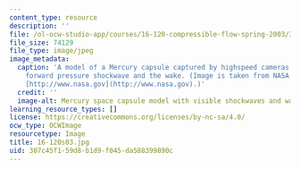 ```yaml
---
content_type: resource
description: ''
file: /ol-ocw-studio-app/courses/16-120-compressible-flow-spring-2003/307c45f159d8b1d9f045da588399890c_16-120s03.jpg
file_size: 74129
file_type: image/jpeg
image_metadata:
  caption: 'A model of a Mercury capsule captured by highspeed cameras, showing the
    forward pressure shockwave and the wake. (Image is taken from NASA''s web site:
    [http://www.nasa.gov](http://www.nasa.gov).)'
  credit: ''
  image-alt: Mercury space capsule model with visible shockwaves and wake.
learning_resource_types: []
license: https://creativecommons.org/licenses/by-nc-sa/4.0/
ocw_type: OCWImage
resourcetype: Image
title: 16-120s03.jpg
uid: 307c45f1-59d8-b1d9-f045-da588399890c
---
```

